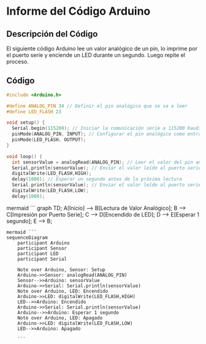 # Informe del Código Arduino

## Descripción del Código
El siguiente código Arduino lee un valor analógico de un pin, lo imprime por el puerto serie y enciende un LED durante un segundo. Luego repite el proceso.

## Código

```cpp
#include <Arduino.h>

#define ANALOG_PIN 34 // Definir el pin analógico que se va a leer
#define LED_FLASH 23

void setup() {
  Serial.begin(115200); // Iniciar la comunicación serie a 115200 baudios
  pinMode(ANALOG_PIN, INPUT); // Configurar el pin analógico como entrada
  pinMode(LED_FLASH, OUTPUT);
}

void loop() {
  int sensorValue = analogRead(ANALOG_PIN); // Leer el valor del pin analógico
  Serial.println(sensorValue); // Enviar el valor leído al puerto serie
  digitalWrite(LED_FLASH,HIGH);
  delay(1000); // Esperar un segundo antes de la próxima lectura
  Serial.println(sensorValue); // Enviar el valor leído al puerto serie
  digitalWrite(LED_FLASH,LOW);
  delay(1000);

```

mermaid ```
graph TD;
    A[Inicio] --> B[Lectura de Valor Analógico];
    B --> C[Impresión por Puerto Serie];
    C --> D[Encendido de LED];
    D --> E[Esperar 1 segundo];
    E --> B;

```
mermaid ```
sequenceDiagram
    participant Arduino
    participant Sensor
    participant LED
    participant Serial

    Note over Arduino, Sensor: Setup
    Arduino->>Sensor: analogRead(ANALOG_PIN)
    Sensor-->>Arduino: sensorValue
    Arduino->>Serial: Serial.println(sensorValue)
    Note over Arduino, LED: Encendido
    Arduino->>LED: digitalWrite(LED_FLASH,HIGH)
    LED-->>Arduino: Encendido
    Arduino->>Serial: Serial.println(sensorValue)
    Arduino-->>Arduino: Esperar 1 segundo
    Note over Arduino, LED: Apagado
    Arduino->>LED: digitalWrite(LED_FLASH,LOW)
    LED-->>Arduino: Apagado
    
    ```
